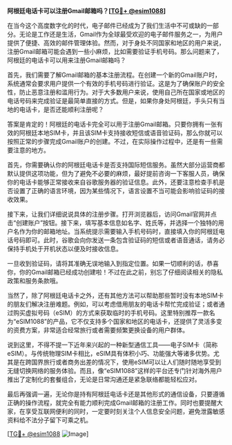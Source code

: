 **阿根廷电话卡可以注册Gmail邮箱吗？[[TG💪+ @esim1088](https://t.me/s/esim1088)]**

在当今这个高度数字化的时代，电子邮件已经成为了我们生活中不可或缺的一部分。无论是工作还是生活，Gmail作为全球最受欢迎的电子邮件服务之一，为用户提供了便捷、高效的邮件管理体验。然而，对于身处不同国家和地区的用户来说，注册Gmail邮箱可能会遇到一些小麻烦，比如需要验证手机号码。那么问题来了，阿根廷的电话卡可以用来注册Gmail邮箱吗？

首先，我们需要了解Gmail邮箱的基本注册流程。在创建一个新的Gmail账户时，系统通常会要求用户提供一个有效的手机号码进行验证。这是为了确保账户的安全性，防止恶意注册和滥用行为。对于大多数用户来说，使用自己所在国家或地区的电话号码来完成验证是最简单直接的方式。但是，如果你身处阿根廷，手头只有当地的电话卡，是否还能顺利注册呢？

答案是肯定的！阿根廷的电话卡完全可以用于注册Gmail邮箱。只要你拥有一张有效的阿根廷本地SIM卡，并且该SIM卡支持接收短信或语音验证码，那么你就可以按照正常的步骤完成Gmail账户的创建。不过，在实际操作过程中，还是有一些需要注意的地方。

首先，你需要确认你的阿根廷电话卡是否支持国际短信服务。虽然大部分运营商都默认提供这项功能，但为了避免不必要的麻烦，最好提前咨询一下客服人员，确保你的电话卡能够正常接收来自谷歌服务器的验证信息。此外，还要注意检查手机是否设置了正确的语言环境，因为某些情况下，语言设置不当可能会影响验证码的接收效果。

接下来，让我们详细说说具体的注册步骤。打开浏览器后，访问Gmail官网并点击“创建账户”按钮。接下来，填写基本信息如名字、姓氏等，并选择一个独特的用户名作为你的邮箱地址。当系统提示需要输入手机号码时，直接填入你的阿根廷电话号码即可。此时，谷歌会向你发送一条包含验证码的短信或者语音通话，请务必保持手机处于开机状态以便及时接收信息。

一旦收到验证码，请将其准确无误地输入到指定位置。如果一切顺利的话，恭喜你，你的Gmail邮箱已经成功创建啦！不过在此之前，别忘了仔细阅读相关的隐私政策和服务条款哦。

当然了，除了阿根廷电话卡之外，还有其他方法可以帮助那些暂时没有本地SIM卡的朋友们解决注册难题。例如，可以考虑借用朋友的电话卡帮忙完成验证；或者通过购买虚拟号码（eSIM）的方式来获取临时的手机号码。这里特别推荐一款名为“eSIM1088”的产品，它不仅支持多个国家和地区的电话卡，还提供了灵活多变的资费方案，非常适合经常旅行或者需要频繁更换设备的用户群体。

说到这里，不得不提一下近年来兴起的一种新型通信工具——电子SIM卡（简称eSIM）。与传统物理SIM卡相比，eSIM具有体积小巧、功能强大等诸多优势。尤其是在跨国界旅行或者商务出差的情况下，使用eSIM可以让人们随时随地享受到无缝切换网络的服务体验。而且，像“eSIM1088”这样的平台还专门针对海外用户推出了定制化的套餐组合，无论是日常沟通还是紧急联络都能轻松应对。

最后再强调一遍，无论你是持有阿根廷电话卡还是其他形式的通信设备，只要遵循正确的操作流程，就完全有能力顺利完成Gmail邮箱的注册工作。同时也要提醒大家，在享受互联网便利的同时，一定要时刻关注个人信息安全问题，避免泄露敏感资料给不法分子留下可乘之机。

[[TG💪+ @esim1088](https://t.me/s/esim1088) ![Image](https://i.postimg.cc/4NQfJmqS/Snipaste-2025-05-13-00-14-12.png)]